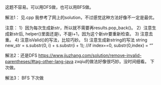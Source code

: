 这题不容易。可以用DFS做，也可以用BFS做。

解法1： 见.cpp
我参考了网上的solution，不过感觉这种方法好像不一定是最优。

注意： 
1）因为每次生成新str，所以就不需要再results.pop_back()。 
2）注意生成新str后, helper()里面还是i，不是i+1，因为这个新str要重新检查。 
3) 注意去重。 
4) 注意isValid()的写法，比较巧妙。 
5) 注意生成新string的写法 
string new_str = s.substr(0, i) + s.substr(i + 1); 
//if index==0, substr(0,index) = “”

解法2：还是DFS 
https://www.jiuzhang.com/solution/remove-invalid-parentheses/#tag-other-lang-java 
zxqiu的做法好像很巧妙。没时间细看。 
下次做。

解法3： BFS 
下次做

